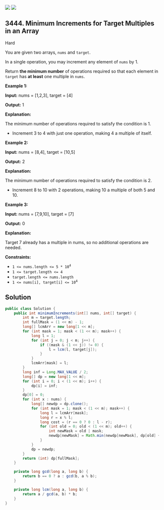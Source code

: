 [![](https://img.shields.io/github/stars/javadev/LeetCode-in-Java?label=Stars&style=flat-square)](https://github.com/javadev/LeetCode-in-Java)
[![](https://img.shields.io/github/forks/javadev/LeetCode-in-Java?label=Fork%20me%20on%20GitHub%20&style=flat-square)](https://github.com/javadev/LeetCode-in-Java/fork)

## 3444\. Minimum Increments for Target Multiples in an Array

Hard

You are given two arrays, `nums` and `target`.

In a single operation, you may increment any element of `nums` by 1.

Return **the minimum number** of operations required so that each element in `target` has **at least** one multiple in `nums`.

**Example 1:**

**Input:** nums = [1,2,3], target = [4]

**Output:** 1

**Explanation:**

The minimum number of operations required to satisfy the condition is 1.

*   Increment 3 to 4 with just one operation, making 4 a multiple of itself.

**Example 2:**

**Input:** nums = [8,4], target = [10,5]

**Output:** 2

**Explanation:**

The minimum number of operations required to satisfy the condition is 2.

*   Increment 8 to 10 with 2 operations, making 10 a multiple of both 5 and 10.

**Example 3:**

**Input:** nums = [7,9,10], target = [7]

**Output:** 0

**Explanation:**

Target 7 already has a multiple in nums, so no additional operations are needed.

**Constraints:**

*   <code>1 <= nums.length <= 5 * 10<sup>4</sup></code>
*   `1 <= target.length <= 4`
*   `target.length <= nums.length`
*   <code>1 <= nums[i], target[i] <= 10<sup>4</sup></code>

## Solution

```java
public class Solution {
    public int minimumIncrements(int[] nums, int[] target) {
        int m = target.length;
        int fullMask = (1 << m) - 1;
        long[] lcmArr = new long[1 << m];
        for (int mask = 1; mask < (1 << m); mask++) {
            long l = 1;
            for (int j = 0; j < m; j++) {
                if ((mask & (1 << j)) != 0) {
                    l = lcm(l, target[j]);
                }
            }
            lcmArr[mask] = l;
        }
        long inf = Long.MAX_VALUE / 2;
        long[] dp = new long[1 << m];
        for (int i = 0; i < (1 << m); i++) {
            dp[i] = inf;
        }
        dp[0] = 0;
        for (int x : nums) {
            long[] newdp = dp.clone();
            for (int mask = 1; mask < (1 << m); mask++) {
                long l = lcmArr[mask];
                long r = x % l;
                long cost = (r == 0 ? 0 : l - r);
                for (int old = 0; old < (1 << m); old++) {
                    int newMask = old | mask;
                    newdp[newMask] = Math.min(newdp[newMask], dp[old] + cost);
                }
            }
            dp = newdp;
        }
        return (int) dp[fullMask];
    }

    private long gcd(long a, long b) {
        return b == 0 ? a : gcd(b, a % b);
    }

    private long lcm(long a, long b) {
        return a / gcd(a, b) * b;
    }
}
```